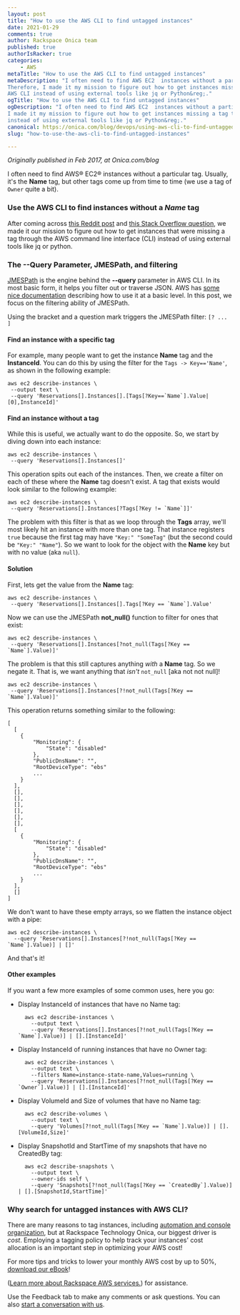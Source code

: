 ```yaml
---
layout: post
title: "How to use the AWS CLI to find untagged instances"
date: 2021-01-29
comments: true
author: Rackspace Onica team
published: true
authorIsRacker: true
categories:
    - AWS
metaTitle: "How to use the AWS CLI to find untagged instances"
metaDescription: "I often need to find AWS EC2  instances without a particular tag.
Therefore, I made it my mission to figure out how to get instances missing a tag through
AWS CLI instead of using external tools like jq or Python&reg;."
ogTitle: "How to use the AWS CLI to find untagged instances"
ogDescription: "I often need to find AWS EC2  instances without a particular tag. Therefore,
I made it my mission to figure out how to get instances missing a tag through AWS CLI
instead of using external tools like jq or Python&reg;."
canonical: https://onica.com/blog/devops/using-aws-cli-to-find-untagged-instances/
slug: "how-to-use-the-aws-cli-to-find-untagged-instances"

---
```


*Originally published in Feb 2017, at Onica.com/blog*

I often need to find AWS&reg; EC2&reg; instances without a particular tag. Usually, it's
the **Name** tag, but other tags come up from time to time (we use a tag of `Owner` quite
a bit). 

<!--more-->

### Use the AWS CLI to find instances without a *Name* tag

After coming across [this Reddit post](https://www.reddit.com/r/aws/comments/5unh0g/finding_ec2_instances_which_lack_a_certain_tag/)
and [this Stack Overflow question](https://stackoverflow.com/questions/18858120/finding-all-amazon-aws-instances-that-do-not-have-a-certain-tag),
we made it our mission to figure out how to get instances that were missing a tag through
the AWS command line interface (CLI) instead of using external tools like jq or python.

### The --Query Parameter, JMESPath, and filtering

[JMESPath](https://jmespath.org/) is the engine behind the **--query** parameter in AWS
CLI. In its most basic form, it helps you filter out or traverse JSON. AWS has
[some nice documentation](https://docs.aws.amazon.com/cli/latest/userguide/cli-usage-output.html)
describing how to use it at a basic level. In this post, we focus on the filtering ability
of JMESPath.

Using the bracket and a question mark triggers the JMESPath filter: `[? ... ]`

#### Find an instance with a specific tag

For example, many people want to get the instance **Name** tag and the **InstanceId**. You
can do this by using the filter for the `Tags -> Key=='Name'`, as shown in the following
example:

    aws ec2 describe-instances \
     --output text \
     --query 'Reservations[].Instances[].[Tags[?Key==`Name`].Value|[0],InstanceId]'

#### Find an instance without a tag

While this is useful, we actually want to do the opposite. So, we start by diving down into
each instance:

    aws ec2 describe-instances \
     --query 'Reservations[].Instances[]'

This operation spits out each of the instances. Then, we create a filter on each of these
where the **Name** tag doesn't exist. A tag that exists would look similar to the following
example:

    aws ec2 describe-instances \
     --query 'Reservations[].Instances[?Tags[?Key != `Name`]]'

The problem with this filter is that as we loop through the **Tags** array, we'll most
likely hit an instance with more than one tag. That instance registers `true` because the
first tag may have `"Key:" "SomeTag"` (but the second could be `"Key:" "Name"`). So we want
to look for the object with the **Name** key but with no value (aka `null`).

#### Solution

First, lets get the value from the **Name** tag:

    aws ec2 describe-instances \
     --query 'Reservations[].Instances[].Tags[?Key == `Name`].Value'

Now we can use the JMESPath **not_null()** function to filter for ones that exist:

    aws ec2 describe-instances \
     --query 'Reservations[].Instances[?not_null(Tags[?Key == `Name`].Value)]'

The problem is that this still captures anything *with* a **Name** tag. So we negate it.
That is, we want anything that *isn't* `not_null` [aka not not null]!

    aws ec2 describe-instances \
     --query 'Reservations[].Instances[?!not_null(Tags[?Key == `Name`].Value)]'

This operation returns something similar to the following:

    [
      [
        {
            "Monitoring": {
                "State": "disabled"
            }, 
            "PublicDnsName": "", 
            "RootDeviceType": "ebs"
            ...
        }
      ], 
      [], 
      [], 
      [], 
      [], 
      [], 
      [], 
      [
        {
            "Monitoring": {
                "State": "disabled"
            }, 
            "PublicDnsName": "", 
            "RootDeviceType": "ebs"
            ...
        }
      ], 
      []
    ]

We don't want to have these empty arrays, so we flatten the instance object with a pipe:

    aws ec2 describe-instances \
      --query 'Reservations[].Instances[?!not_null(Tags[?Key == `Name`].Value)] | []'

And that's it! 

#### Other examples

If you want a few more examples of some common uses, here you go:

- Display InstanceId of instances that have no Name tag:

        aws ec2 describe-instances \
          --output text \
          --query 'Reservations[].Instances[?!not_null(Tags[?Key == `Name`].Value)] | [].[InstanceId]'
 
- Display InstanceId of running instances that have no Owner tag:

        aws ec2 describe-instances \
          --output text \
          --filters Name=instance-state-name,Values=running \
          --query 'Reservations[].Instances[?!not_null(Tags[?Key == `Owner`].Value)] | [].[InstanceId]'
 
- Display VolumeId and Size of volumes that have no Name tag:

        aws ec2 describe-volumes \
          --output text \
          --query 'Volumes[?!not_null(Tags[?Key == `Name`].Value)] | [].[VolumeId,Size]'
 
- Display SnapshotId and StartTime of my snapshots that have no CreatedBy tag:

        aws ec2 describe-snapshots \
          --output text \
          --owner-ids self \
          --query 'Snapshots[?!not_null(Tags[?Key == `CreatedBy`].Value)] | [].[SnapshotId,StartTime]'

### Why search for untagged instances with AWS CLI?

There are many reasons to tag instances, including
[automation and console organization](https://d1.awsstatic.com/whitepapers/aws-tagging-best-practices.pdf),
but at Rackspace Technology Onica, our biggest driver is *cost*. Employing a tagging policy to
help track your instances' cost allocation is an important step in optimizing your AWS cost!
 
For more tips and tricks to lower your monthly AWS cost by up to 50%,
[download our eBook](https://insights.onica.com/cost-optimization-2020)!

(<a class="cta purple" id="cta" href="https://www.rackspace.com/cloud/aws">Learn more about Rackspace AWS services.</a>) for assistance.

Use the Feedback tab to make any comments or ask questions. You can also [start a conversation with us](https://www.rackspace.com/contact).

